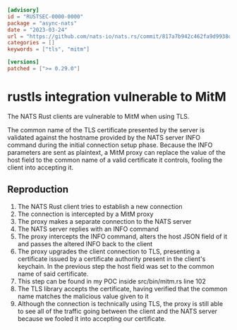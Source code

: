 ```toml
[advisory]
id = "RUSTSEC-0000-0000"
package = "async-nats"
date = "2023-03-24"
url = "https://github.com/nats-io/nats.rs/commit/817a7b942c462fa9d9938dcb62124173634132fb#diff-767d442397fcaaf2f83e8f924d4a70317a2ce4703a49964d6007707949cfa5f5L303-R304"
categories = []
keywords = ["tls", "mitm"]

[versions]
patched = [">= 0.29.0"]
```

# rustls integration vulnerable to MitM

The NATS Rust clients are vulnerable to MitM when using TLS.

The common name of the TLS certificate presented by the server is validated against the hostname provided by the NATS server INFO command during the initial connection setup phase.
Because the INFO parameters are sent as plaintext, a MitM proxy can replace the value of the host field to the common name of a valid certificate it controls, fooling the client into accepting it.

## Reproduction

1. The NATS Rust client tries to establish a new connection
2. The connection is intercepted by a MitM proxy
3. The proxy makes a separate connection to the NATS server
4. The NATS server replies with an INFO command
5. The proxy intercepts the INFO command, alters the host JSON field of it and passes the altered INFO back to the client
6. The proxy upgrades the client connection to TLS, presenting a certificate issued by a certificate authority present in the client's keychain. In the previous step the host field was set to the common name of said certificate.
7. This step can be found in my POC inside src/bin/mitm.rs line 102
8. The TLS library accepts the certificate, having verified that the common name matches the malicious value given to it
9. Although the connection is technically using TLS, the proxy is still able to see all of the traffic going between the client and the NATS server because we fooled it into accepting our certificate.
